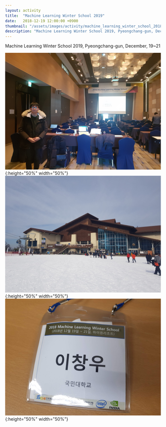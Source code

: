 ```yaml
---
layout: activity
title:  "Machine Learning Winter School 2019"
date:   2018-12-19 12:00:00 +0900
thumbnail: "/assets/images/activity/machine_learning_winter_school_2018/mlws_thumbnail.jpg"
description: "Machine Learning Winter School 2019, Pyeongchang-gun, December, 19~21"
---
```


Machine Learning Winter School 2019, Pyeongchang-gun, December, 19~21

![](/assets/images/activity/machine_learning_winter_school_2018/mlws.jpg){:height="50%" width="50%"}
![](/assets/images/activity/machine_learning_winter_school_2018/mlws2.jpg){:height="50%" width="50%"}
![](/assets/images/activity/machine_learning_winter_school_2018/mlws3.jpg){:height="50%" width="50%"}
